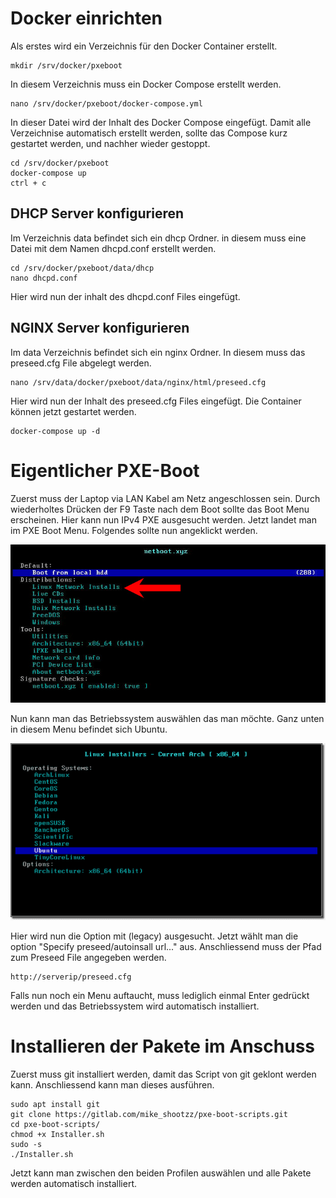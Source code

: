 # Docker einrichten
Als erstes wird ein Verzeichnis für den Docker Container erstellt. 
```
mkdir /srv/docker/pxeboot
```
In diesem Verzeichnis muss ein Docker Compose erstellt werden.
```
nano /srv/docker/pxeboot/docker-compose.yml
```
In dieser Datei wird der Inhalt des Docker Compose eingefügt. Damit alle Verzeichnise automatisch erstellt werden, sollte das Compose kurz gestartet werden, und nachher wieder gestoppt.
```
cd /srv/docker/pxeboot
docker-compose up
ctrl + c
```
## DHCP Server konfigurieren
Im Verzeichnis data befindet sich ein dhcp Ordner. in diesem muss eine Datei mit dem Namen dhcpd.conf erstellt werden. 
```
cd /srv/docker/pxeboot/data/dhcp
nano dhcpd.conf
```
Hier wird nun der inhalt des dhcpd.conf Files eingefügt.
## NGINX Server konfigurieren
Im data Verzeichnis befindet sich ein nginx Ordner. In diesem muss das preseed.cfg File abgelegt werden. 
```
nano /srv/data/docker/pxeboot/data/nginx/html/preseed.cfg
```
Hier wird nun der Inhalt des preseed.cfg Files eingefügt. Die Container können jetzt gestartet werden.
```
docker-compose up -d
```
# Eigentlicher PXE-Boot
Zuerst muss der Laptop via LAN Kabel am Netz angeschlossen sein. Durch wiederholtes Drücken der F9 Taste nach dem Boot sollte das Boot Menu erscheinen. Hier kann nun IPv4 PXE ausgesucht werden.
Jetzt landet man im PXE Boot Menu. Folgendes sollte nun angeklickt werden.

![Linux Boot](./img/netbootmenu.jpg)

Nun kann man das Betriebssystem auswählen das man möchte. Ganz unten in diesem Menu befindet sich Ubuntu.

![Ubuntu](./img/ubuntuboot.png)

Hier wird nun die Option mit (legacy) ausgesucht. Jetzt wählt man die option "Specify preseed/autoinsall url..." aus. Anschliessend muss der Pfad zum Preseed File angegeben werden.
```
http://serverip/preseed.cfg
```
Falls nun noch ein Menu auftaucht, muss lediglich einmal Enter gedrückt werden und das Betriebssystem wird automatisch installiert.

# Installieren der Pakete im Anschuss

Zuerst muss git installiert werden, damit das Script von git geklont werden kann. Anschliessend kann man dieses ausführen.
```
sudo apt install git
git clone https://gitlab.com/mike_shootzz/pxe-boot-scripts.git
cd pxe-boot-scripts/ 
chmod +x Installer.sh 
sudo -s
./Installer.sh
```
Jetzt kann man zwischen den beiden Profilen auswählen und alle Pakete werden automatisch installiert.